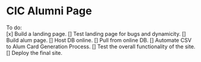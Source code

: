 # CIC Alumni Page
To do:    
[x] Build a landing page.
[] Test landing page for bugs and dynamicity.
[] Build alum page.
[] Host DB online. 
[] Pull from online DB.
[] Automate CSV to Alum Card Generation Process.
[] Test the overall functionality of the site.
[] Deploy the final site.
